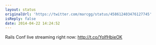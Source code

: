 ```yaml
---
layout: status
originalUrl: 'https://twitter.com/marcgg/status/458612403476127745'
isReply: false
date: 2014-04-22 14:24:52
---
```


Rails Conf live streaming right now: http://t.co/YolfHbieOK
